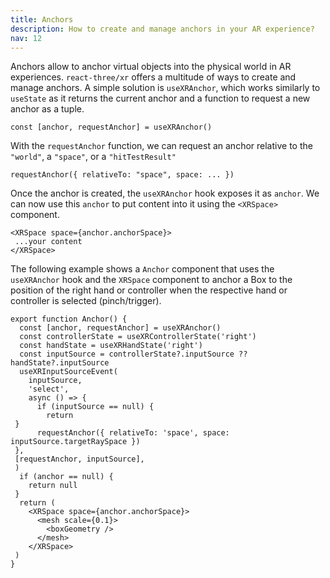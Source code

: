 ```yaml
---
title: Anchors
description: How to create and manage anchors in your AR experience?
nav: 12
---
```


Anchors allow to anchor virtual objects into the physical world in AR experiences. `react-three/xr` offers a multitude of ways to create and manage anchors. A simple solution is `useXRAnchor`, which works similarly to `useState` as it returns the current anchor and a function to request a new anchor as a tuple.

```tsx
const [anchor, requestAnchor] = useXRAnchor()
```

With the `requestAnchor` function, we can request an anchor relative to the `"world"`, a `"space"`, or a `"hitTestResult"`

```tsx
requestAnchor({ relativeTo: "space", space: ... })
```

Once the anchor is created, the `useXRAnchor` hook exposes it as `anchor`. We can now use this `anchor` to put content into it using the `<XRSpace>` component. 

```tsx
<XRSpace space={anchor.anchorSpace}>
 ...your content
</XRSpace>
```

The following example shows a `Anchor` component that uses the `useXRAnchor` hook and the `XRSpace` component to anchor a Box to the position of the right hand or controller when the respective hand or controller is selected (pinch/trigger).

```tsx
export function Anchor() {
  const [anchor, requestAnchor] = useXRAnchor()
  const controllerState = useXRControllerState('right')
  const handState = useXRHandState('right')
  const inputSource = controllerState?.inputSource ?? handState?.inputSource
  useXRInputSourceEvent(
    inputSource,
    'select',
    async () => {
      if (inputSource == null) {
        return
 }
      requestAnchor({ relativeTo: 'space', space: inputSource.targetRaySpace })
 },
 [requestAnchor, inputSource],
 )
  if (anchor == null) {
    return null
 }
  return (
    <XRSpace space={anchor.anchorSpace}>
      <mesh scale={0.1}>
        <boxGeometry />
      </mesh>
    </XRSpace>
 )
}
```
